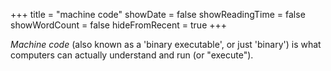 +++
title = "machine code"
showDate = false
showReadingTime = false
showWordCount = false
hideFromRecent = true
+++

_Machine code_ (also known as a 'binary executable', or just 'binary') is what computers can actually understand and run (or "execute").